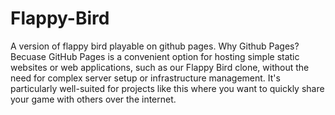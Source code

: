 # Flappy-Bird
A  version of flappy bird playable on github pages. 
Why Github Pages?
Becuase GitHub Pages is a convenient option for hosting simple static websites or web applications, such as our Flappy Bird clone, without the need for complex server setup or infrastructure management. It's particularly well-suited for projects like this where you want to quickly share your game with others over the internet.
